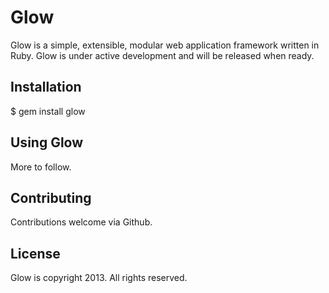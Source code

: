 # Glow

Glow is a simple, extensible, modular web application framework written in Ruby. Glow is under active development and will be released when ready.

## Installation

  $ gem install glow

## Using Glow

  More to follow.

## Contributing

  Contributions welcome via Github.

## License

Glow is copyright 2013. All rights reserved.
